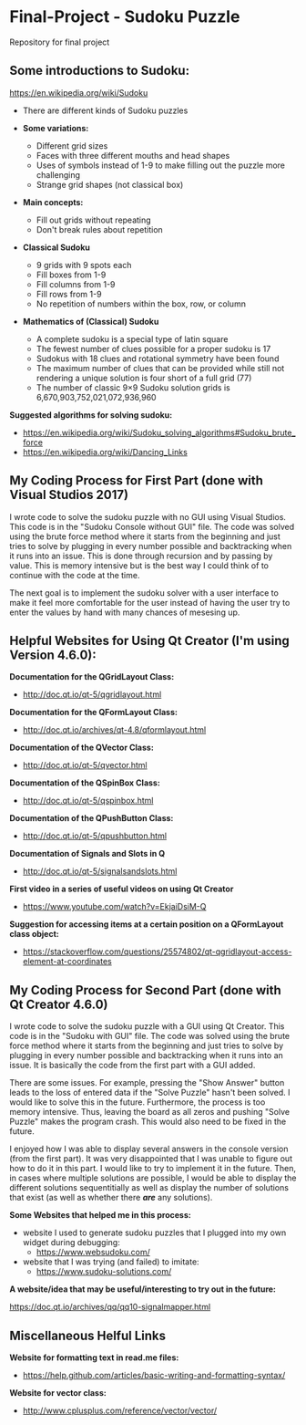 # Final-Project - Sudoku Puzzle

Repository for final project

## **Some introductions to Sudoku:**

https://en.wikipedia.org/wiki/Sudoku

* There are different kinds of Sudoku puzzles
* **Some variations:**
    - Different grid sizes
    - Faces with three different mouths and head shapes
    - Uses of symbols instead of 1-9 to make filling out the puzzle more challenging
    - Strange grid shapes (not classical box)

* **Main concepts:**
    - Fill out grids without repeating
    - Don't break rules about repetition

* **Classical Sudoku**
    - 9 grids with 9 spots each
    - Fill boxes from 1-9
    - Fill columns from 1-9
    - Fill rows from 1-9
    - No repetition of numbers within the box, row, or column
  
* **Mathematics of (Classical) Sudoku**
    - A complete sudoku is a special type of latin square
    - The fewest number of clues possible for a proper sudoku is 17
    - Sudokus with 18 clues and rotational symmetry have been found
    - The maximum number of clues that can be provided while still not rendering a unique solution is four short of a full grid (77)
    - The number of classic 9×9 Sudoku solution grids is 6,670,903,752,021,072,936,960

**Suggested algorithms for solving sudoku:**
  * https://en.wikipedia.org/wiki/Sudoku_solving_algorithms#Sudoku_brute_force
  * https://en.wikipedia.org/wiki/Dancing_Links


## My Coding Process for First Part (done with Visual Studios 2017)
I wrote code to solve the sudoku puzzle with no GUI using Visual Studios. This code is in the "Sudoku Console without GUI" file. The code was solved using the brute force method where it starts from the beginning and just tries to solve by plugging in every number possible and backtracking when it runs into an issue. This is done through recursion and by passing by value. This is memory intensive but is the best way I could think of to continue with the code at the time.

The next goal is to implement the sudoku solver with a user interface to make it feel more comfortable for the user instead of having the user try to enter the values by hand with many chances of mesesing up.

## Helpful Websites for Using Qt Creator (I'm using Version 4.6.0):


**Documentation for the QGridLayout Class:**
  - http://doc.qt.io/qt-5/qgridlayout.html

**Documentation for the QFormLayout Class:**
  - http://doc.qt.io/archives/qt-4.8/qformlayout.html

**Documentation of the QVector Class:**
  - http://doc.qt.io/qt-5/qvector.html

**Documentation of the QSpinBox Class:**
  - http://doc.qt.io/qt-5/qspinbox.html

**Documentation of the QPushButton Class:**
  - http://doc.qt.io/qt-5/qpushbutton.html
  
**Documentation of Signals and Slots in Q**
  - http://doc.qt.io/qt-5/signalsandslots.html
  
**First video in a series of useful videos on using Qt Creator**
  - https://www.youtube.com/watch?v=EkjaiDsiM-Q

**Suggestion for accessing items at a certain position on a QFormLayout class object:**
  - https://stackoverflow.com/questions/25574802/qt-qgridlayout-access-element-at-coordinates


## My Coding Process for Second Part (done with Qt Creator 4.6.0)
I wrote code to solve the sudoku puzzle with a GUI using Qt Creator. This code is in the "Sudoku with GUI" file. The code was solved using the brute force method where it starts from the beginning and just tries to solve by plugging in every number possible and backtracking when it runs into an issue. It is basically the code from the first part with a GUI added.

There are some issues. For example, pressing the "Show Answer" button leads to the loss of entered data if the "Solve Puzzle" hasn't been solved. I would like to solve this in the future. Furthermore, the process is too memory intensive. Thus, leaving the board as all zeros and pushing "Solve Puzzle" makes the program crash. This would also need to be fixed in the future.

I enjoyed how I was able to display several answers in the console version (from the first part). It was very disappointed that I was unable to figure out how to do it in this part. I would like to try to implement it in the future. Then, in cases where multiple solutions are possible, I would be able to display the different solutions sequentitially as well as display the number of solutions that exist (as well as whether there ***are*** any solutions).

**Some Websites that helped me in this process:**
  * website I used to generate sudoku puzzles that I plugged into my own widget during debugging:
    - https://www.websudoku.com/
  * website that I was trying (and failed) to imitate:
    - https://www.sudoku-solutions.com/
    
**A website/idea that may be useful/interesting to try out in the future:**

https://doc.qt.io/archives/qq/qq10-signalmapper.html

## Miscellaneous Helful Links
**Website for formatting text in read.me files:**
  * https://help.github.com/articles/basic-writing-and-formatting-syntax/

**Website for vector class:**
  * http://www.cplusplus.com/reference/vector/vector/
